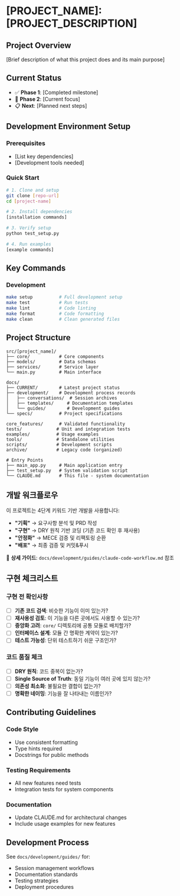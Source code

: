 # [PROJECT_NAME]: [PROJECT_DESCRIPTION]

## Project Overview
[Brief description of what this project does and its main purpose]

## Current Status
- ✅ **Phase 1**: [Completed milestone]
- 🔄 **Phase 2**: [Current focus]
- 📋 **Next**: [Planned next steps]

## Development Environment Setup

### Prerequisites
- [List key dependencies]
- [Development tools needed]

### Quick Start
```bash
# 1. Clone and setup
git clone [repo-url]
cd [project-name]

# 2. Install dependencies
[installation commands]

# 3. Verify setup
python test_setup.py

# 4. Run examples
[example commands]
```

## Key Commands

### Development
```bash
make setup          # Full development setup
make test           # Run tests
make lint           # Code linting
make format         # Code formatting
make clean          # Clean generated files
```

## Project Structure
```
src/[project_name]/
├── core/           # Core components
├── models/         # Data schemas
├── services/       # Service layer
└── main.py         # Main interface

docs/
├── CURRENT/        # Latest project status
├── development/    # Development process records
│   ├── conversations/  # Session archives
│   ├── templates/     # Documentation templates
│   └── guides/        # Development guides
└── specs/          # Project specifications

core_features/      # Validated functionality
tests/             # Unit and integration tests
examples/          # Usage examples
tools/             # Standalone utilities
scripts/           # Development scripts
archive/           # Legacy code (organized)

# Entry Points
├── main_app.py     # Main application entry
├── test_setup.py   # System validation script
└── CLAUDE.md       # This file - system documentation
```

## 개발 워크플로우

이 프로젝트는 4단계 키워드 기반 개발을 사용합니다:
- **"기획"** → 요구사항 분석 및 PRD 작성
- **"구현"** → DRY 원칙 기반 코딩 (기존 코드 확인 후 재사용)
- **"안정화"** → MECE 검증 및 리팩토링 순환
- **"배포"** → 최종 검증 및 커밋&푸시

📝 **상세 가이드**: `docs/development/guides/claude-code-workflow.md` 참조

## 구현 체크리스트

### 구현 전 확인사항
- ☐ **기존 코드 검색**: 비슷한 기능이 이미 있는가?
- ☐ **재사용성 검토**: 이 기능을 다른 곳에서도 사용할 수 있는가?
- ☐ **중앙화 고려**: `core/` 디렉토리에 공통 모듈로 배치할가?
- ☐ **인터페이스 설계**: 모듈 간 명확한 계약이 있는가?
- ☐ **테스트 가능성**: 단위 테스트하기 쉬운 구조인가?

### 코드 품질 체크
- ☐ **DRY 원칙**: 코드 중복이 없는가?
- ☐ **Single Source of Truth**: 동일 기능이 여러 곳에 있지 않는가?
- ☐ **의존성 최소화**: 불필요한 결합이 없는가?
- ☐ **명확한 네이밍**: 기능을 잘 나타내는 이름인가?

## Contributing Guidelines

### Code Style
- Use consistent formatting
- Type hints required
- Docstrings for public methods

### Testing Requirements
- All new features need tests
- Integration tests for system components

### Documentation
- Update CLAUDE.md for architectural changes
- Include usage examples for new features

## Development Process
See `docs/development/guides/` for:
- Session management workflows  
- Documentation standards
- Testing strategies
- Deployment procedures